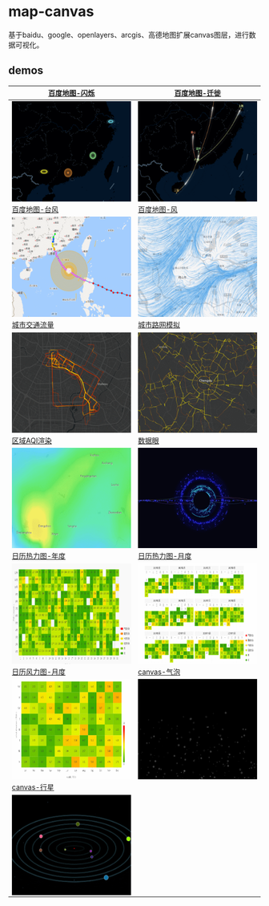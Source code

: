 <!--
 * @Author: your name
 * @Date: 2017-03-15 21:36:45
 * @LastEditTime: 2021-04-13 18:44:39
 * @LastEditors: Please set LastEditors
 * @Description: In User Settings Edit
 * @FilePath: \map-canvas\README.md
-->
# map-canvas
基于baidu、google、openlayers、arcgis、高德地图扩展canvas图层，进行数据可视化。

## demos
|   [百度地图-闪烁](https://kobef08.github.io/map-canvas/examples/baidu-map-flashmarker.html)  |  [百度地图-迁徙](https://kobef08.github.io/map-canvas/examples/baidu-map-move.html) |
|  ----   | ----  |
| <a href="https://kobef08.github.io/map-canvas/examples/baidu-map-flashmarker.html" target="_blank"><img src="./asset/001.gif" width = "300" height = "200" alt="百度地图-闪烁" align=center /></a>  | <a href="https://kobef08.github.io/map-canvas/examples/baidu-map-move.html" target="_blank"><img src="./asset/002.gif" width = "300" height = "200" alt="百度地图-迁徙" align=center /></a>  | 
| [百度地图-台风](https://kobef08.github.io/map-canvas/examples/baidu-map-typhoon.html)  | [百度地图-风](https://kobef08.github.io/map-canvas/examples/baidu-map-wind.html) |
|  <a href="https://kobef08.github.io/map-canvas/examples/baidu-map-typhoon-old.html" target="_blank"><img src="./asset/003.gif" width = "300" height = "200" alt="百度地图-台风" align=center /></a>   | <a href="https://kobef08.github.io/map-canvas/examples/baidu-map-wind-old.html" target="_blank"><img src="./asset/004.gif" width = "300" height = "200" alt="百度地图-风" align=center /></a>  |
|   [城市交通流量](https://kobef08.github.io/map-canvas/examples/arcgis-map-move.html)  |  [城市路网模拟](https://kobef08.github.io/map-canvas/examples/arcgis-map-road.html) |
|  <a href="https://kobef08.github.io/map-canvas/examples/arcgis-map-move.html" target="_blank"><img src="./asset/005.gif" width = "300" height = "200" alt="城市交通流量" align=center /></a>   | <a href="https://kobef08.github.io/map-canvas/examples/arcgis-map-road.html" target="_blank"><img src="./asset/006.gif" width = "300" height = "200" alt="城市路网模拟" align=center /></a>  |
|  [区域AQI渲染](https://kobef08.github.io/map-canvas/examples/arcgis-map-temperature.html)   | [数据眼](https://kobef08.github.io/map-canvas/examples/canvas-dataEye.html)  |
|  <a href="https://kobef08.github.io/map-canvas/examples/arcgis-map-temperature.html" target="_blank"><img src="./asset/007.gif" width = "300" height = "200" alt="区域AQI渲染" align=center /></a>   | <a href="https://kobef08.github.io/map-canvas/examples/canvas-dataEye.html" target="_blank"><img src="./asset/008.gif" width = "300" height = "200" alt="数据眼" align=center /></a>  |
|  [日历热力图-年度](https://kobef08.github.io/dazv/examples/canvas-calendar-year.html)   | [日历热力图-月度](https://kobef08.github.io/dazv/examples/canvas-calendar-month.html)  |
|  <a href="https://kobef08.github.io/dazv/examples/canvas-calendar-year.html" target="_blank"><img src="./asset/010.gif" width = "300" height = "200" alt="日历热力图-年度" align=center /></a>   | <a href="https://kobef08.github.io/dazv/examples/canvas-calendar-month.html" target="_blank"><img src="./asset/011.gif" width = "300" height = "200" alt="日历热力图-月度" align=center /></a>  |
|  [日历风力图-月度](https://kobef08.github.io/dazv/examples/canvas-wind-month.html)   | [canvas-气泡](https://kobef08.github.io/map-canvas/examples/canvas-bubble.html)  |
|  <a href="https://kobef08.github.io/dazv/examples/canvas-wind-month.html" target="_blank"><img src="./asset/012.gif" width = "300" height = "200" alt="日历风力图-月度" align=center /></a>   | <a href="https://kobef08.github.io/map-canvas/examples/canvas-bubble.html" target="_blank"><img src="./asset/013.gif" width = "300" height = "200" alt="canvas-气泡" align=center /></a>  |
|  [canvas-行星](https://kobef08.github.io/map-canvas/examples/canvas-planet.html)   |   |
|  <a href="https://kobef08.github.io/map-canvas/examples/canvas-planet.html" target="_blank"><img src="./asset/009.gif" width = "300" height = "200" alt="canvas-行星" align=center /></a>   |   |